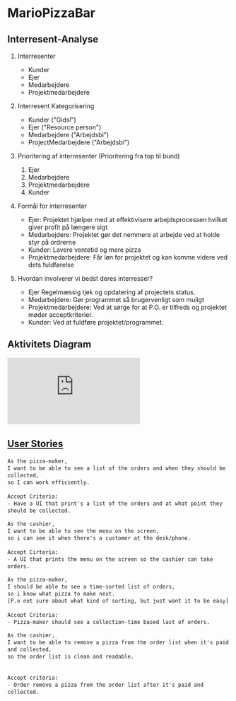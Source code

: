 # MarioPizzaBar

## Interresent-Analyse

1. Interresenter
   - Kunder
   - Ejer
   - Medarbejdere
   - Projektmedarbejdere
   
2. Interresent Kategorisering
   - Kunder ("Gidsl")
   - Ejer ("Resource person")
   - Medarbejdere ("Arbejdsbi")
   - ProjectMedarbejdere ("Arbejdsbi")
3. Prioritering af interresenter (Prioritering fra top til bund)
   1. Ejer 
   2. Medarbejdere
   3. Projektmedarbejdere
   4. Kunder
4. Formål for interresenter
   - Ejer: Projektet hjælper med at effektivisere arbejdsprocessen hvilket giver profit på længere sigt
   - Medarbejdere: Projektet gør det nemmere at arbejde ved at holde styr på ordrerne
   - Kunder: Lavere ventetid og mere pizza
   - Projektmedarbejdere: Får løn for projektet og kan komme videre ved dets fuldførelse
5. Hvordan involverer vi bedst deres interresser?
    - Ejer Regelmæssig tjek og opdatering af projectets status.
    - Medarbejdere: Gør programmet så brugervenligt som muligt
    - Projektmedarbejdere: Ved at sørge for at P.O. er tilfreds og projektet møder acceptkriterier.
    - Kunder: Ved at fuldføre projektet/programmet.
   
## Aktivitets Diagram

![AktivitetsDiagram](https://github.com/MalikKtK/MarioPizzaBar/blob/main/Diagram/AktivitetsDiagram.drawio.pdf)

##  [User Stories](Diagram/User_Stories.txt)
```
As the pizza-maker,
I want to be able to see a list of the orders and when they should be collected, 
so I can work efficiently.

Accept Criteria:
- Have a UI that print's a list of the orders and at what point they should be collected.
```
```
As the cashier,
I want to be able to see the menu on the screen,
so i can see it when there's a customer at the desk/phone.

Accept Cirteria:
- A UI that prints the menu on the screen so the cashier can take orders.
```
```
As the pizza-maker,
I should be able to see a time-sorted list of orders,
so i know what pizza to make next.
[P.o not sure about what kind of sorting, but just want it to be easy]

Accept Criteria:
- Pizza-maker should see a collection-time based last of orders.
```
```
As the cashier, 
I want to be able to remove a pizza from the order list when it's paid and collected,
so the order list is clean and readable. 


Accept criteria: 
- Order remove a pizza from the order list after it's paid and collected.
```
